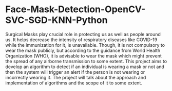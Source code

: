 # Face-Mask-Detection-OpenCV-SVC-SGD-KNN-Python
Surgical Masks play crucial role in protecting us as well as people around us. It helps decrease the intensity of respiratory diseases like COVID-19 while the immunization for it, is unavailable. Though, it is not compulsory to wear the mask publicly, but according to the guidance from World Health Organization (WHO), it is advisable to wear the mask which might prevent the spread of any airborne transmission to some extent. This project aims to develop an algorithm to detect if an individual is wearing a mask or not and then the system will trigger an alert if the person is not wearing or incorrectly wearing it. The project will talk about the approach and implementation of algorithms and the scope of it to some extent.
